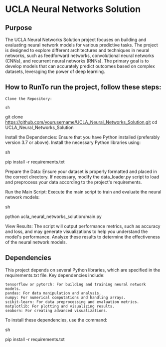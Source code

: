 # UCLA Neural Networks Solution

## Purpose

The UCLA Neural Networks Solution project focuses on building and evaluating neural network models for various predictive tasks. The project is designed to explore different architectures and techniques in neural networks, such as feedforward networks, convolutional neural networks (CNNs), and recurrent neural networks (RNNs). The primary goal is to develop models that can accurately predict outcomes based on complex datasets, leveraging the power of deep learning.

## How to RunTo run the project, follow these steps:

    Clone the Repository:

    sh

git clone https://github.com/yourusername/UCLA_Neural_Networks_Solution.git
cd UCLA_Neural_Networks_Solution

Install the Dependencies:
Ensure that you have Python installed (preferably version 3.7 or above). Install the necessary Python libraries using:

sh

pip install -r requirements.txt

Prepare the Data:
Ensure your dataset is properly formatted and placed in the correct directory. If necessary, modify the data_loader.py script to load and preprocess your data according to the project's requirements.

Run the Main Script:
Execute the main script to train and evaluate the neural network models:

sh

python ucla_neural_networks_solution/main.py

View Results:
The script will output performance metrics, such as accuracy and loss, and may generate visualizations to help you understand the model's performance. Analyze these results to determine the effectiveness of the neural network models.

## Dependencies
This project depends on several Python libraries, which are specified in the requirements.txt file. Key dependencies include:

    tensorflow or pytorch: For building and training neural network models.
    pandas: For data manipulation and analysis.
    numpy: For numerical computations and handling arrays.
    scikit-learn: For data preprocessing and evaluation metrics.
    matplotlib: For plotting and visualizing results.
    seaborn: For creating advanced visualizations.

To install these dependencies, use the command:

sh

pip install -r requirements.txt
